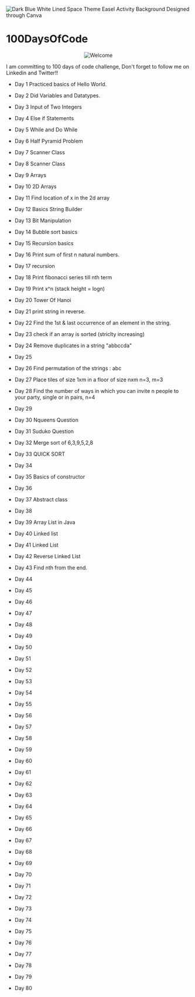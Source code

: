 ![Dark Blue White Lined Space Theme Easel Activity Background](https://github.com/Ankush-Katiyar/100DaysOfCode/assets/89477915/67c0e217-f021-4909-8b83-407fd1bc115e)
Designed through Canva
# 100DaysOfCode

<div align="center">
<img src="https://github.com/fnky/fnky/raw/fnky/img/welcome-fire.gif" alt="Welcome" align="center">
</div>

I am committing to 100 days of code challenge, Don't forget to follow me on Linkedin and Twitter!!
* Day 1
Practiced basics of Hello World.
* Day 2
Did Variables and Datatypes.
* Day 3
Input of Two Integers
* Day 4
Else if Statements
* Day 5
While and Do While
* Day 6
Half Pyramid Problem
* Day 7
Scanner Class
* Day 8
Scanner Class
* Day 9 
Arrays
* Day 10
2D Arrays
* Day 11
Find location of x in the 2d array
* Day 12
Basics String Builder
* Day 13
Bit Manipulation
* Day 14
Bubble sort basics
* Day 15
Recursion basics
* Day 16
Print sum of first n natural numbers.
* Day 17
recursion
* Day 18
Print fibonacci series till nth term
* Day 19
Print x^n (stack height = logn)
* Day 20
Tower Of Hanoi
* Day 21
print string in reverse.
* Day 22
Find the 1st & last occurrence of an element in the string.
* Day 23
check if an array is sorted (striclty increasing)
* Day 24
Remove duplicates in a string "abbccda"
* Day 25

* Day 26
Find permutation of the strings : abc
* Day 27
Place tiles of size 1xm in a floor of size nxm n=3, m=3
* Day 28
Find the number of ways in which you can invite n people to your party, single or in pairs, n=4
* Day 29

* Day 30
Nqueens Question
* Day 31
Suduko Question
* Day 32
Merge sort of 6,3,9,5,2,8
* Day 33
QUICK SORT
* Day 34

* Day 35
Basics of constructor
* Day 36

* Day 37
Abstract class
* Day 38

* Day 39
Array List in  Java
* Day 40
Linked list
* Day 41
Linked List
* Day 42
Reverse Linked List
* Day 43
Find nth from the end.
* Day 44

* Day 45

* Day 46

* Day 47

* Day 48

* Day 49

* Day 50

* Day 51

* Day 52

* Day 53

* Day 54

* Day 55

* Day 56

* Day 57

* Day 58

* Day 59

* Day 60

* Day 61

* Day 62

* Day 63

* Day 64

* Day 65

* Day 66

* Day 67

* Day 68

* Day 69

* Day 70

* Day 71

* Day 72

* Day 73

* Day 74

* Day 75

* Day 76

* Day 77

* Day 78

* Day 79

* Day 80
